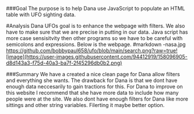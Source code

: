 ###Goal
The purpose is to help Dana use JavaScript to populate an HTML table with UFO sighting data.

#Analysis 
Dana UFOs goal is to enhance the webpage with filters. We also have to make sure that we are precise in putting in our data. Java script has more case sensisitvity then other programs so we have to be careful with semicolons and expressions. Below is the webpage.
    #markdown -nasa.jpg
https://github.com/bobbypaul658/ufo/blob/main/search.png?raw=true![image](https://user-images.githubusercontent.com/94412919/158096905-d8d143a3-f75d-40a3-ba7f-2f45296db0b2.png)


###Summary
We have a created a nice clean page for Dana allow filters and everything she wants.  The drawback for Dana is that we dont have enough data neccesarily to gain tractions for this. For Dana to improve on this website I recommend that she have more data to include how many people were at the site. We also dont have enough filters for Dana like more sittings and other string variables. Filerting it maybe better option.
